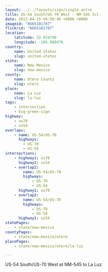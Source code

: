 ```yaml
---
layout: ../../layouts/sign/single.astro
title: US-54 South/US-70 West - NM-545 Jct.
date: 2013-04-15 04:50:40 +0000 +0000
imageid: "8665181787"
flickrid: "8665181787"
location:
    latitude: 32.974799
    longitude: -105.980476
country:
    name: United States
    slug: united-states
state:
    name: New Mexico
    slug: new-mexico
county:
    name: Otero County
    slug: otero
place:
    name: La Luz
    slug: la-luz
tags:
    - intersection
    - big-green-sign
highway:
    - us70
    - us54
overlaps:
    - name: US-54/US-70
      highways:
        - US-70
        - US-54
intersections:
    - highway1: us70
      highway2: us54
    - overlap2:
        name: US-54/US-70
        highways:
            - US-70
            - US-54
      highway1: us70
    - overlap2:
        name: US-54/US-70
        highways:
            - US-70
            - US-54
      highway1: us54
statePages:
    - state/new-mexico
countyPages:
    - state/new-mexico/otero
placePages:
    - state/new-mexico/otero/la-luz

---
```

US-54 South/US-70 West at NM-545 to La Luz.